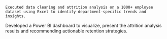 	Executed data cleaning and attrition analysis on a 1000+ employee dataset using Excel to identify department-specific trends and insights.
  Developed a Power BI dashboard to visualize, present the attrition analysis results and recommending actionable retention strategies.
